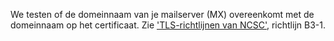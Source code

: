 We testen of de domeinnaam van je mailserver (MX) overeenkomt met de domeinnaam op het certificaat. Zie ['TLS-richtlijnen van NCSC'](https://www.ncsc.nl/actueel/whitepapers/ict-beveiligingsrichtlijnen-voor-transport-layer-security-tls.html), richtlijn B3-1.

